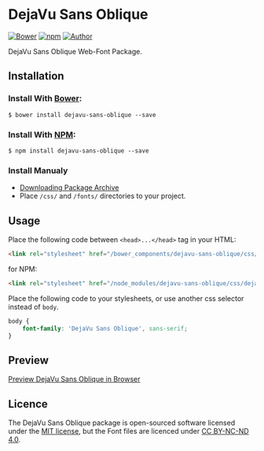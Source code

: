# DejaVu Sans Oblique

[![Bower](https://img.shields.io/bower/v/dejavu-sans-oblique.svg)](http://bower.io/search/?q=dejavu-sans-oblique)
[![npm](https://img.shields.io/npm/v/dejavu-sans-oblique.svg)](https://www.npmjs.com/package/dejavu-sans-oblique)
[![Author](https://img.shields.io/badge/Font_Author-Besarion_Gugushvili-blue.svg)](https://github.com/web-fonts/dejavu-sans-oblique)

DejaVu Sans Oblique Web-Font Package.

## Installation

### Install With [Bower](http://bower.io):

```
$ bower install dejavu-sans-oblique --save
```

### Install With [NPM](https://www.npmjs.com):

```
$ npm install dejavu-sans-oblique --save
```

### Install Manualy

* [Downloading Package Archive](https://github.com/web-fonts/dejavu-sans-oblique/archive/master.zip)
* Place `/css/` and `/fonts/` directories to your project.

## Usage

Place the following code between `<head>...</head>` tag in your HTML:

```html
<link rel="stylesheet" href="/bower_components/dejavu-sans-oblique/css/dejavu-sans-oblique.css">
```

for NPM:

```html
<link rel="stylesheet" href="/node_modules/dejavu-sans-oblique/css/dejavu-sans-oblique.css">
```

Place the following code to your stylesheets, or use another css selector instead of `body`.

```css
body {
    font-family: 'DejaVu Sans Oblique', sans-serif;
}
```

## Preview

[Preview DejaVu Sans Oblique in Browser](http://web-fonts.ge/dejavu-sans-oblique)

## Licence

The DejaVu Sans Oblique package is open-sourced software licensed under the [MIT license](http://opensource.org/licenses/MIT), but the Font files are licenced under [CC BY-NC-ND 4.0](http://creativecommons.org/licenses/by-nc-nd/4.0/).